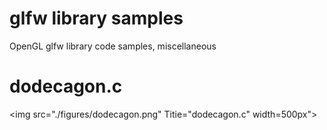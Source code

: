 glfw library samples
============

OpenGL glfw library code samples, miscellaneous

# dodecagon.c
<img src="./figures/dodecagon.png" Titie="dodecagon.c" width=500px">
